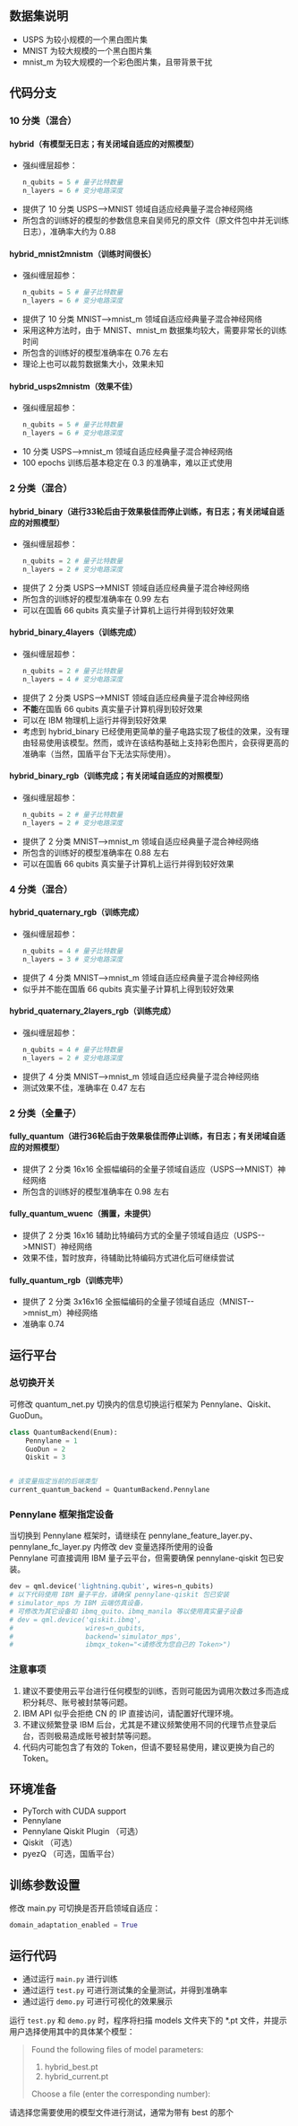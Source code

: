 ## 数据集说明
- USPS 为较小规模的一个黑白图片集
- MNIST 为较大规模的一个黑白图片集
- mnist_m 为较大规模的一个彩色图片集，且带背景干扰

## 代码分支
### 10 分类（混合）
#### hybrid（有模型无日志；有关闭域自适应的对照模型）
- 强纠缠层超参：
   ```python
   n_qubits = 5 # 量子比特数量
   n_layers = 6 # 变分电路深度
   ```
- 提供了 10 分类 USPS-->MNIST 领域自适应经典量子混合神经网络  
- 所包含的训练好的模型的参数信息来自吴师兄的原文件（原文件包中并无训练日志），准确率大约为 0.88  

#### hybrid_mnist2mnistm（训练时间很长）
- 强纠缠层超参：
   ```python
   n_qubits = 5 # 量子比特数量
   n_layers = 6 # 变分电路深度
   ```
- 提供了 10 分类 MNIST-->mnist_m 领域自适应经典量子混合神经网络  
- 采用这种方法时，由于 MNIST、mnist_m 数据集均较大，需要非常长的训练时间
- 所包含的训练好的模型准确率在 0.76 左右
- 理论上也可以裁剪数据集大小，效果未知

#### hybrid_usps2mnistm（效果不佳）
- 强纠缠层超参：
   ```python
   n_qubits = 5 # 量子比特数量
   n_layers = 6 # 变分电路深度
   ```
- 10 分类 USPS-->mnist_m 领域自适应经典量子混合神经网络
- 100 epochs 训练后基本稳定在 0.3 的准确率，难以正式使用

### 2 分类（混合）
#### hybrid_binary（进行33轮后由于效果极佳而停止训练，有日志；有关闭域自适应的对照模型）
- 强纠缠层超参：
   ```python
   n_qubits = 2 # 量子比特数量
   n_layers = 2 # 变分电路深度
   ```
- 提供了 2 分类 USPS-->MNIST 领域自适应经典量子混合神经网络
- 所包含的训练好的模型准确率在 0.99 左右
- 可以在国盾 66 qubits 真实量子计算机上运行并得到较好效果

#### hybrid_binary_4layers（训练完成）
- 强纠缠层超参：
   ```python
   n_qubits = 2 # 量子比特数量
   n_layers = 4 # 变分电路深度
   ```
- 提供了 2 分类 USPS-->MNIST 领域自适应经典量子混合神经网络
- **不能**在国盾 66 qubits 真实量子计算机得到较好效果
- 可以在 IBM 物理机上运行并得到较好效果
- 考虑到 hybrid_binary 已经使用更简单的量子电路实现了极佳的效果，没有理由轻易使用该模型。然而，或许在该结构基础上支持彩色图片，会获得更高的准确率（当然，国盾平台下无法实际使用）。

#### hybrid_binary_rgb（训练完成；有关闭域自适应的对照模型）
- 强纠缠层超参：
   ```python
   n_qubits = 2 # 量子比特数量
   n_layers = 2 # 变分电路深度
   ```
- 提供了 2 分类 MNIST-->mnist_m 领域自适应经典量子混合神经网络
- 所包含的训练好的模型准确率在 0.88 左右
- 可以在国盾 66 qubits 真实量子计算机上运行并得到较好效果

### 4 分类（混合）
#### hybrid_quaternary_rgb（训练完成）
- 强纠缠层超参：
   ```python
   n_qubits = 4 # 量子比特数量
   n_layers = 3 # 变分电路深度
   ```
- 提供了 4 分类 MNIST-->mnist_m 领域自适应经典量子混合神经网络
- 似乎并不能在国盾 66 qubits 真实量子计算机上得到较好效果

#### hybrid_quaternary_2layers_rgb（训练完成）
- 强纠缠层超参：
   ```python
   n_qubits = 4 # 量子比特数量
   n_layers = 2 # 变分电路深度
   ```
- 提供了 4 分类 MNIST-->mnist_m 领域自适应经典量子混合神经网络
- 测试效果不佳，准确率在 0.47 左右

### 2 分类（全量子）
#### fully_quantum（进行36轮后由于效果极佳而停止训练，有日志；有关闭域自适应的对照模型）
- 提供了 2 分类 16x16 全振幅编码的全量子领域自适应（USPS-->MNIST）神经网络
- 所包含的训练好的模型准确率在 0.98 左右

#### fully_quantum_wuenc（搁置，未提供）
- 提供了 2 分类 16x16 辅助比特编码方式的全量子领域自适应（USPS-->MNIST）神经网络
- 效果不佳，暂时放弃，待辅助比特编码方式进化后可继续尝试

#### fully_quantum_rgb（训练完毕）
- 提供了 2 分类 3x16x16 全振幅编码的全量子领域自适应（MNIST-->mnist_m）神经网络
- 准确率 0.74

## 运行平台
### 总切换开关
可修改 quantum_net.py 切换内的信息切换运行框架为 Pennylane、Qiskit、GuoDun。  
```python
class QuantumBackend(Enum):
    Pennylane = 1
    GuoDun = 2
    Qiskit = 3


# 该变量指定当前的后端类型
current_quantum_backend = QuantumBackend.Pennylane
```

### Pennylane 框架指定设备
当切换到 Pennylane 框架时，请继续在 pennylane_feature_layer.py、pennylane_fc_layer.py 内修改 dev 变量选择所使用的设备  
Pennylane 可直接调用 IBM 量子云平台，但需要确保 pennylane-qiskit 包已安装。  
```python
dev = qml.device('lightning.qubit', wires=n_qubits)
# 以下代码使用 IBM 量子平台，请确保 pennylane-qiskit 包已安装
# simulator_mps 为 IBM 云端仿真设备，
# 可修改为其它设备如 ibmq_quito、ibmq_manila 等以使用真实量子设备
# dev = qml.device('qiskit.ibmq',
#                  wires=n_qubits,
#                  backend='simulator_mps',
#                  ibmqx_token="<请修改为您自己的 Token>")
```

### 注意事项
1. 建议不要使用云平台进行任何模型的训练，否则可能因为调用次数过多而造成积分耗尽、账号被封禁等问题。
2. IBM API 似乎会拒绝 CN 的 IP 直接访问，请配置好代理环境。
3. 不建议频繁登录 IBM 后台，尤其是不建议频繁使用不同的代理节点登录后台，否则极易造成账号被封禁等问题。
4. 代码内可能包含了有效的 Token，但请不要轻易使用，建议更换为自己的 Token。

## 环境准备
- PyTorch with CUDA support
- Pennylane
- Pennylane Qiskit Plugin （可选）
- Qiskit （可选）
- pyezQ （可选，国盾平台）


## 训练参数设置
修改 main.py 可切换是否开启领域自适应：
```python
domain_adaptation_enabled = True
```

## 运行代码
- 通过运行 `main.py` 进行训练
- 通过运行 `test.py` 可进行测试集的全量测试，并得到准确率
- 通过运行 `demo.py` 可进行可视化的效果展示

运行 `test.py` 和 `demo.py` 时，程序将扫描 models 文件夹下的 \*.pt 文件，并提示用户选择使用其中的具体某个模型：
> Found the following files of model parameters:
> 1. hybrid_best.pt
> 2. hybrid_current.pt
> 
> Choose a file (enter the corresponding number): 

请选择您需要使用的模型文件进行测试，通常为带有 best 的那个